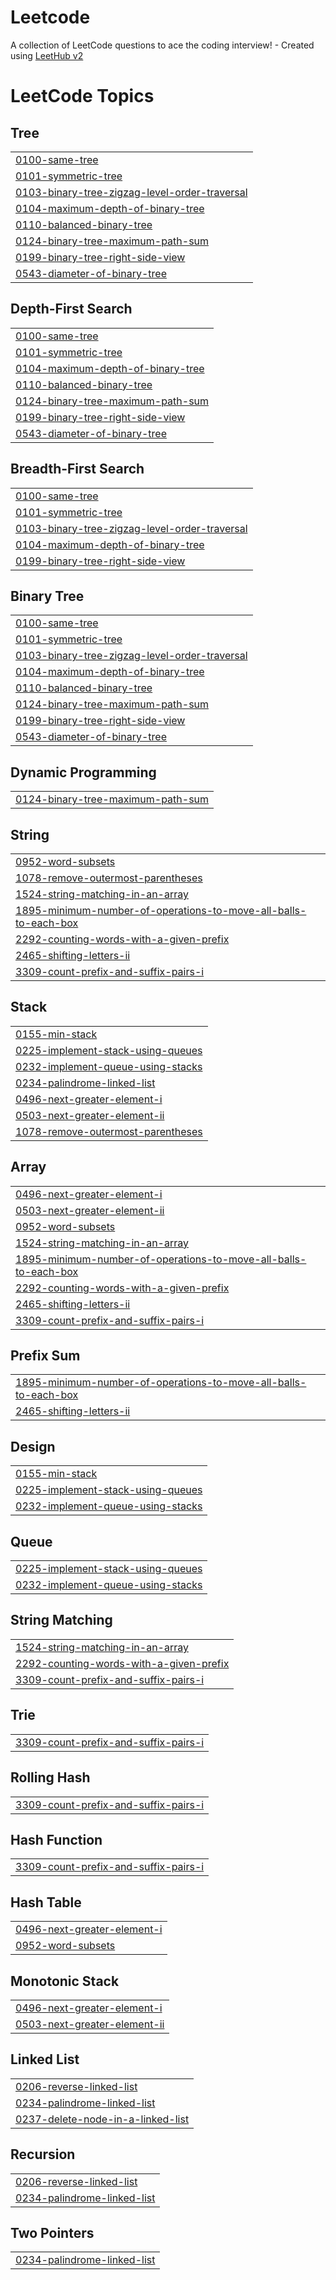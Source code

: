 # Leetcode
A collection of LeetCode questions to ace the coding interview! - Created using [LeetHub v2](https://github.com/arunbhardwaj/LeetHub-2.0)

<!---LeetCode Topics Start-->
# LeetCode Topics
## Tree
|  |
| ------- |
| [0100-same-tree](https://github.com/NitikaSheoran/Leetcode/tree/master/0100-same-tree) |
| [0101-symmetric-tree](https://github.com/NitikaSheoran/Leetcode/tree/master/0101-symmetric-tree) |
| [0103-binary-tree-zigzag-level-order-traversal](https://github.com/NitikaSheoran/Leetcode/tree/master/0103-binary-tree-zigzag-level-order-traversal) |
| [0104-maximum-depth-of-binary-tree](https://github.com/NitikaSheoran/Leetcode/tree/master/0104-maximum-depth-of-binary-tree) |
| [0110-balanced-binary-tree](https://github.com/NitikaSheoran/Leetcode/tree/master/0110-balanced-binary-tree) |
| [0124-binary-tree-maximum-path-sum](https://github.com/NitikaSheoran/Leetcode/tree/master/0124-binary-tree-maximum-path-sum) |
| [0199-binary-tree-right-side-view](https://github.com/NitikaSheoran/Leetcode/tree/master/0199-binary-tree-right-side-view) |
| [0543-diameter-of-binary-tree](https://github.com/NitikaSheoran/Leetcode/tree/master/0543-diameter-of-binary-tree) |
## Depth-First Search
|  |
| ------- |
| [0100-same-tree](https://github.com/NitikaSheoran/Leetcode/tree/master/0100-same-tree) |
| [0101-symmetric-tree](https://github.com/NitikaSheoran/Leetcode/tree/master/0101-symmetric-tree) |
| [0104-maximum-depth-of-binary-tree](https://github.com/NitikaSheoran/Leetcode/tree/master/0104-maximum-depth-of-binary-tree) |
| [0110-balanced-binary-tree](https://github.com/NitikaSheoran/Leetcode/tree/master/0110-balanced-binary-tree) |
| [0124-binary-tree-maximum-path-sum](https://github.com/NitikaSheoran/Leetcode/tree/master/0124-binary-tree-maximum-path-sum) |
| [0199-binary-tree-right-side-view](https://github.com/NitikaSheoran/Leetcode/tree/master/0199-binary-tree-right-side-view) |
| [0543-diameter-of-binary-tree](https://github.com/NitikaSheoran/Leetcode/tree/master/0543-diameter-of-binary-tree) |
## Breadth-First Search
|  |
| ------- |
| [0100-same-tree](https://github.com/NitikaSheoran/Leetcode/tree/master/0100-same-tree) |
| [0101-symmetric-tree](https://github.com/NitikaSheoran/Leetcode/tree/master/0101-symmetric-tree) |
| [0103-binary-tree-zigzag-level-order-traversal](https://github.com/NitikaSheoran/Leetcode/tree/master/0103-binary-tree-zigzag-level-order-traversal) |
| [0104-maximum-depth-of-binary-tree](https://github.com/NitikaSheoran/Leetcode/tree/master/0104-maximum-depth-of-binary-tree) |
| [0199-binary-tree-right-side-view](https://github.com/NitikaSheoran/Leetcode/tree/master/0199-binary-tree-right-side-view) |
## Binary Tree
|  |
| ------- |
| [0100-same-tree](https://github.com/NitikaSheoran/Leetcode/tree/master/0100-same-tree) |
| [0101-symmetric-tree](https://github.com/NitikaSheoran/Leetcode/tree/master/0101-symmetric-tree) |
| [0103-binary-tree-zigzag-level-order-traversal](https://github.com/NitikaSheoran/Leetcode/tree/master/0103-binary-tree-zigzag-level-order-traversal) |
| [0104-maximum-depth-of-binary-tree](https://github.com/NitikaSheoran/Leetcode/tree/master/0104-maximum-depth-of-binary-tree) |
| [0110-balanced-binary-tree](https://github.com/NitikaSheoran/Leetcode/tree/master/0110-balanced-binary-tree) |
| [0124-binary-tree-maximum-path-sum](https://github.com/NitikaSheoran/Leetcode/tree/master/0124-binary-tree-maximum-path-sum) |
| [0199-binary-tree-right-side-view](https://github.com/NitikaSheoran/Leetcode/tree/master/0199-binary-tree-right-side-view) |
| [0543-diameter-of-binary-tree](https://github.com/NitikaSheoran/Leetcode/tree/master/0543-diameter-of-binary-tree) |
## Dynamic Programming
|  |
| ------- |
| [0124-binary-tree-maximum-path-sum](https://github.com/NitikaSheoran/Leetcode/tree/master/0124-binary-tree-maximum-path-sum) |
## String
|  |
| ------- |
| [0952-word-subsets](https://github.com/NitikaSheoran/Leetcode/tree/master/0952-word-subsets) |
| [1078-remove-outermost-parentheses](https://github.com/NitikaSheoran/Leetcode/tree/master/1078-remove-outermost-parentheses) |
| [1524-string-matching-in-an-array](https://github.com/NitikaSheoran/Leetcode/tree/master/1524-string-matching-in-an-array) |
| [1895-minimum-number-of-operations-to-move-all-balls-to-each-box](https://github.com/NitikaSheoran/Leetcode/tree/master/1895-minimum-number-of-operations-to-move-all-balls-to-each-box) |
| [2292-counting-words-with-a-given-prefix](https://github.com/NitikaSheoran/Leetcode/tree/master/2292-counting-words-with-a-given-prefix) |
| [2465-shifting-letters-ii](https://github.com/NitikaSheoran/Leetcode/tree/master/2465-shifting-letters-ii) |
| [3309-count-prefix-and-suffix-pairs-i](https://github.com/NitikaSheoran/Leetcode/tree/master/3309-count-prefix-and-suffix-pairs-i) |
## Stack
|  |
| ------- |
| [0155-min-stack](https://github.com/NitikaSheoran/Leetcode/tree/master/0155-min-stack) |
| [0225-implement-stack-using-queues](https://github.com/NitikaSheoran/Leetcode/tree/master/0225-implement-stack-using-queues) |
| [0232-implement-queue-using-stacks](https://github.com/NitikaSheoran/Leetcode/tree/master/0232-implement-queue-using-stacks) |
| [0234-palindrome-linked-list](https://github.com/NitikaSheoran/Leetcode/tree/master/0234-palindrome-linked-list) |
| [0496-next-greater-element-i](https://github.com/NitikaSheoran/Leetcode/tree/master/0496-next-greater-element-i) |
| [0503-next-greater-element-ii](https://github.com/NitikaSheoran/Leetcode/tree/master/0503-next-greater-element-ii) |
| [1078-remove-outermost-parentheses](https://github.com/NitikaSheoran/Leetcode/tree/master/1078-remove-outermost-parentheses) |
## Array
|  |
| ------- |
| [0496-next-greater-element-i](https://github.com/NitikaSheoran/Leetcode/tree/master/0496-next-greater-element-i) |
| [0503-next-greater-element-ii](https://github.com/NitikaSheoran/Leetcode/tree/master/0503-next-greater-element-ii) |
| [0952-word-subsets](https://github.com/NitikaSheoran/Leetcode/tree/master/0952-word-subsets) |
| [1524-string-matching-in-an-array](https://github.com/NitikaSheoran/Leetcode/tree/master/1524-string-matching-in-an-array) |
| [1895-minimum-number-of-operations-to-move-all-balls-to-each-box](https://github.com/NitikaSheoran/Leetcode/tree/master/1895-minimum-number-of-operations-to-move-all-balls-to-each-box) |
| [2292-counting-words-with-a-given-prefix](https://github.com/NitikaSheoran/Leetcode/tree/master/2292-counting-words-with-a-given-prefix) |
| [2465-shifting-letters-ii](https://github.com/NitikaSheoran/Leetcode/tree/master/2465-shifting-letters-ii) |
| [3309-count-prefix-and-suffix-pairs-i](https://github.com/NitikaSheoran/Leetcode/tree/master/3309-count-prefix-and-suffix-pairs-i) |
## Prefix Sum
|  |
| ------- |
| [1895-minimum-number-of-operations-to-move-all-balls-to-each-box](https://github.com/NitikaSheoran/Leetcode/tree/master/1895-minimum-number-of-operations-to-move-all-balls-to-each-box) |
| [2465-shifting-letters-ii](https://github.com/NitikaSheoran/Leetcode/tree/master/2465-shifting-letters-ii) |
## Design
|  |
| ------- |
| [0155-min-stack](https://github.com/NitikaSheoran/Leetcode/tree/master/0155-min-stack) |
| [0225-implement-stack-using-queues](https://github.com/NitikaSheoran/Leetcode/tree/master/0225-implement-stack-using-queues) |
| [0232-implement-queue-using-stacks](https://github.com/NitikaSheoran/Leetcode/tree/master/0232-implement-queue-using-stacks) |
## Queue
|  |
| ------- |
| [0225-implement-stack-using-queues](https://github.com/NitikaSheoran/Leetcode/tree/master/0225-implement-stack-using-queues) |
| [0232-implement-queue-using-stacks](https://github.com/NitikaSheoran/Leetcode/tree/master/0232-implement-queue-using-stacks) |
## String Matching
|  |
| ------- |
| [1524-string-matching-in-an-array](https://github.com/NitikaSheoran/Leetcode/tree/master/1524-string-matching-in-an-array) |
| [2292-counting-words-with-a-given-prefix](https://github.com/NitikaSheoran/Leetcode/tree/master/2292-counting-words-with-a-given-prefix) |
| [3309-count-prefix-and-suffix-pairs-i](https://github.com/NitikaSheoran/Leetcode/tree/master/3309-count-prefix-and-suffix-pairs-i) |
## Trie
|  |
| ------- |
| [3309-count-prefix-and-suffix-pairs-i](https://github.com/NitikaSheoran/Leetcode/tree/master/3309-count-prefix-and-suffix-pairs-i) |
## Rolling Hash
|  |
| ------- |
| [3309-count-prefix-and-suffix-pairs-i](https://github.com/NitikaSheoran/Leetcode/tree/master/3309-count-prefix-and-suffix-pairs-i) |
## Hash Function
|  |
| ------- |
| [3309-count-prefix-and-suffix-pairs-i](https://github.com/NitikaSheoran/Leetcode/tree/master/3309-count-prefix-and-suffix-pairs-i) |
## Hash Table
|  |
| ------- |
| [0496-next-greater-element-i](https://github.com/NitikaSheoran/Leetcode/tree/master/0496-next-greater-element-i) |
| [0952-word-subsets](https://github.com/NitikaSheoran/Leetcode/tree/master/0952-word-subsets) |
## Monotonic Stack
|  |
| ------- |
| [0496-next-greater-element-i](https://github.com/NitikaSheoran/Leetcode/tree/master/0496-next-greater-element-i) |
| [0503-next-greater-element-ii](https://github.com/NitikaSheoran/Leetcode/tree/master/0503-next-greater-element-ii) |
## Linked List
|  |
| ------- |
| [0206-reverse-linked-list](https://github.com/NitikaSheoran/Leetcode/tree/master/0206-reverse-linked-list) |
| [0234-palindrome-linked-list](https://github.com/NitikaSheoran/Leetcode/tree/master/0234-palindrome-linked-list) |
| [0237-delete-node-in-a-linked-list](https://github.com/NitikaSheoran/Leetcode/tree/master/0237-delete-node-in-a-linked-list) |
## Recursion
|  |
| ------- |
| [0206-reverse-linked-list](https://github.com/NitikaSheoran/Leetcode/tree/master/0206-reverse-linked-list) |
| [0234-palindrome-linked-list](https://github.com/NitikaSheoran/Leetcode/tree/master/0234-palindrome-linked-list) |
## Two Pointers
|  |
| ------- |
| [0234-palindrome-linked-list](https://github.com/NitikaSheoran/Leetcode/tree/master/0234-palindrome-linked-list) |
<!---LeetCode Topics End-->